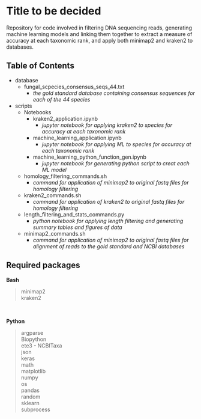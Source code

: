# Title to be decided

Repository for code involved in filtering DNA sequencing reads, generating machine learning models and linking them together to extract a measure of accuracy at each taxonomic rank, and apply both minimap2 and kraken2 to databases.

## Table of Contents

- database
  - fungal_scpecies_consensus_seqs_44.txt
    - *the gold standard database containing consensus sequences for each of the 44 species*
- scripts
  - Notebooks
    - kraken2_application.ipynb
      - *jupyter notebook for applying kraken2 to species for accuracy at each taxonomic rank*
    - machine_learning_application.ipynb
      - *jupyter notebook for applying ML to species for accuracy at each taxonomic rank*
    - machine_learning_python_function_gen.ipynb
      - *jupyter notebook for generating python script to creat each ML model*
  - homology_filtering_commands.sh
    - *command for application of minimap2 to original fastq files for homology filtering*
  - kraken2_commands.sh
    - *command for application of kraken2 to original fastq files for homology filtering*
  - length_filtering_and_stats_commands.py
    - *python notebook for applying length filtering and generating summary tables and figures of data*
  - minimap2_commands.sh
    - *command for application of minimap2 to original fastq files for alignment of reads to the gold standard and NCBI databases*

## Required packages
**Bash**
> minimap2 <br>
> kraken2 <br>
<br>

**Python**
> argparse <br>
> Biopython <br>
> ete3 - NCBITaxa <br>
> json <br>
> keras <br>
> math <br>
> matplotlib <br>
> numpy <br>
> os <br>
> pandas <br>
> random <br>
> sklearn <br>
> subprocess <br>

## 

